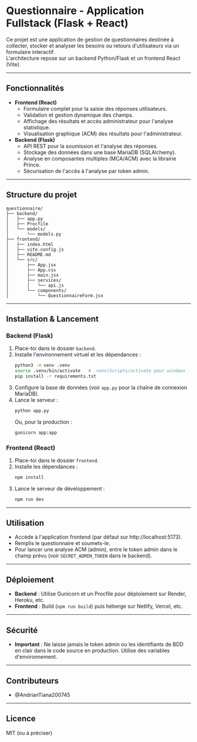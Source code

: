 # Questionnaire - Application Fullstack (Flask + React)

Ce projet est une application de gestion de questionnaires destinée à collecter, stocker et analyser les besoins ou retours d'utilisateurs via un formulaire interactif.  
L'architecture repose sur un backend Python/Flask et un frontend React (Vite).

---

## Fonctionnalités

- **Frontend (React)**
  - Formulaire complet pour la saisie des réponses utilisateurs.
  - Validation et gestion dynamique des champs.
  - Affichage des résultats et accès administrateur pour l'analyse statistique.
  - Visualisation graphique (ACM) des résultats pour l'administrateur.
- **Backend (Flask)**
  - API REST pour la soumission et l'analyse des réponses.
  - Stockage des données dans une base MariaDB (SQLAlchemy).
  - Analyse en composantes multiples (MCA/ACM) avec la librairie Prince.
  - Sécurisation de l'accès à l'analyse par token admin.

---

## Structure du projet

```
questionnaire/
├── backend/
│   ├── app.py
│   ├── Procfile
│   └── models/
│       └── models.py
├── frontend/
│   ├── index.html
│   ├── vite.config.js
│   ├── README.md
│   └── src/
│       ├── App.jsx
│       ├── App.css
│       ├── main.jsx
│       ├── services/
│       │   └── api.js
│       └── components/
│           └── QuestionnaireForm.jsx
```

---

## Installation & Lancement

### Backend (Flask)

1. Place-toi dans le dossier `backend`.
2. Installe l'environnement virtuel et les dépendances :
    ```bash
    python3 -m venv .venv
    source .venv/bin/activate   # .venv/Scripts/activate pour windows
    pip install -r requirements.txt
    ```
3. Configure la base de données (voir `app.py` pour la chaîne de connexion MariaDB).
4. Lance le serveur :
    ```bash
    python app.py
    ```
   Ou, pour la production :
    ```bash
    gunicorn app:app
    ```

### Frontend (React)

1. Place-toi dans le dossier `frontend`.
2. Installe les dépendances :
    ```bash
    npm install
    ```
3. Lance le serveur de développement :
    ```bash
    npm run dev
    ```

---

## Utilisation

- Accède à l'application frontend (par défaut sur http://localhost:5173).
- Remplis le questionnaire et soumets-le.
- Pour lancer une analyse ACM (admin), entre le token admin dans le champ prévu (voir `SECRET_ADMIN_TOKEN` dans le backend).

---

## Déploiement

- **Backend** : Utilise Gunicorn et un Procfile pour déploiement sur Render, Heroku, etc.
- **Frontend** : Build (`npm run build`) puis héberge sur Netlify, Vercel, etc.

---

## Sécurité

- **Important** : Ne laisse jamais le token admin ou les identifiants de BDD en clair dans le code source en production. Utilise des variables d'environnement.

---

## Contributeurs

- @AndrianTiana200745

---

## Licence

MIT (ou à préciser)
